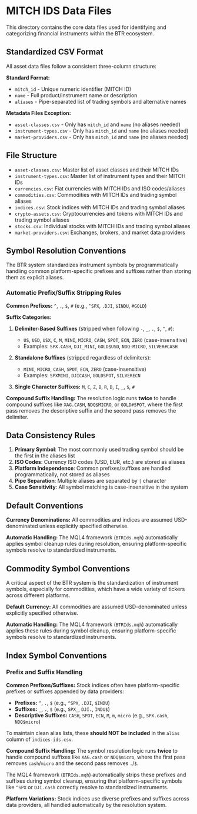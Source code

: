 # MITCH IDS Data Files

This directory contains the core data files used for identifying and categorizing financial instruments within the BTR ecosystem.

## Standardized CSV Format

All asset data files follow a consistent three-column structure:

**Standard Format:**
- `mitch_id` - Unique numeric identifier (MITCH ID)
- `name` - Full product/instrument name or description
- `aliases` - Pipe-separated list of trading symbols and alternative names

**Metadata Files Exception:**
- `asset-classes.csv` - Only has `mitch_id` and `name` (no aliases needed)
- `instrument-types.csv` - Only has `mitch_id` and `name` (no aliases needed)
- `market-providers.csv` - Only has `mitch_id` and `name` (no aliases needed)

## File Structure
- `asset-classes.csv`: Master list of asset classes and their MITCH IDs
- `instrument-types.csv`: Master list of instrument types and their MITCH IDs
- `currencies.csv`: Fiat currencies with MITCH IDs and ISO codes/aliases
- `commodities.csv`: Commodities with MITCH IDs and trading symbol aliases
- `indices.csv`: Stock indices with MITCH IDs and trading symbol aliases
- `crypto-assets.csv`: Cryptocurrencies and tokens with MITCH IDs and trading symbol aliases
- `stocks.csv`: Individual stocks with MITCH IDs and trading symbol aliases
- `market-providers.csv`: Exchanges, brokers, and market data providers

## Symbol Resolution Conventions

The BTR system standardizes instrument symbols by programmatically handling common platform-specific prefixes and suffixes rather than storing them as explicit aliases.

### Automatic Prefix/Suffix Stripping Rules

**Common Prefixes:** `^`, `.`, `$`, `#` (e.g., `^SPX`, `.DJI`, `$INDU`, `#GOLD`)

**Suffix Categories:**
1. **Delimiter-Based Suffixes** (stripped when following `-`, `_`, `.`, `$`, `^`, `#`):
   - `US`, `USD`, `USX`, `C`, `M`, `MINI`, `MICRO`, `CASH`, `SPOT`, `ECN`, `ZERO` (case-insensitive)
   - Examples: `SPX.CASH`, `DJI_MINI`, `GOLD$USD`, `NDQ-MICRO`, `SILVER#CASH`

2. **Standalone Suffixes** (stripped regardless of delimiters):
   - `MINI`, `MICRO`, `CASH`, `SPOT`, `ECN`, `ZERO` (case-insensitive)
   - Examples: `SPXMINI`, `DJICASH`, `GOLDSPOT`, `SILVERECN`

3. **Single Character Suffixes:** `M`, `C`, `Z`, `B`, `R`, `D`, `I`, `_`, `$`, `#`

**Compound Suffix Handling:** The resolution logic runs **twice** to handle compound suffixes like `XAG.CASH`, `NDQ$MICRO`, or `GOLD#SPOT`, where the first pass removes the descriptive suffix and the second pass removes the delimiter.

## Data Consistency Rules

1. **Primary Symbol**: The most commonly used trading symbol should be the first in the aliases list
2. **ISO Codes**: Currency ISO codes (USD, EUR, etc.) are stored as aliases
3. **Platform Independence**: Common prefixes/suffixes are handled programmatically, not stored as aliases
4. **Pipe Separation**: Multiple aliases are separated by `|` character
5. **Case Sensitivity**: All symbol matching is case-insensitive in the system

## Default Conventions

**Currency Denominations:** All commodities and indices are assumed USD-denominated unless explicitly specified otherwise.

**Automatic Handling:** The MQL4 framework (`BTRIds.mqh`) automatically applies symbol cleanup rules during resolution, ensuring platform-specific symbols resolve to standardized instruments.

## Commodity Symbol Conventions

A critical aspect of the BTR system is the standardization of instrument symbols, especially for commodities, which have a wide variety of tickers across different platforms.

**Default Currency:** All commodities are assumed USD-denominated unless explicitly specified otherwise.

**Automatic Handling:** The MQL4 framework (`BTRIds.mqh`) automatically applies these rules during symbol cleanup, ensuring platform-specific symbols resolve to standardized instruments.

## Index Symbol Conventions

### Prefix and Suffix Handling

**Common Prefixes/Suffixes:** Stock indices often have platform-specific prefixes or suffixes appended by data providers:
- **Prefixes:** `^`, `.`, `$` (e.g., `^SPX`, `.DJI`, `$INDU`)
- **Suffixes:** `_`, `.`, `$` (e.g., `SPX_`, `DJI.`, `INDU$`)
- **Descriptive Suffixes:** `CASH`, `SPOT`, `ECN`, `M`, `m`, `micro` (e.g., `SPX.cash`, `NDQ$micro`)

To maintain clean alias lists, these **should NOT be included** in the `alias` column of `indices-ids.csv`.

**Compound Suffix Handling:** The symbol resolution logic runs **twice** to handle compound suffixes like `XAG.cash` or `NDQ$micro`, where the first pass removes `cash`/`micro` and the second pass removes `.`/`$`.

The MQL4 framework (`BTRIds.mqh`) automatically strips these prefixes and suffixes during symbol cleanup, ensuring that platform-specific symbols like `^SPX` or `DJI.cash` correctly resolve to standardized instruments.

**Platform Variations:** Stock indices use diverse prefixes and suffixes across data providers, all handled automatically by the resolution system.
